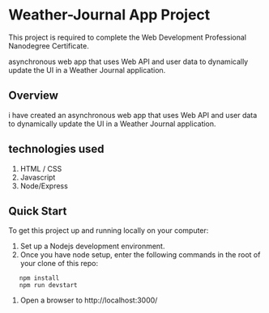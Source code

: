 # Weather-Journal App Project

This project is required to complete the Web Development Professional Nanodegree Certificate.

asynchronous web app that uses Web API and user data to dynamically update the UI in a Weather Journal application.

## Overview

i have created an asynchronous web app that uses Web API and user data to dynamically update the UI in a Weather Journal application.

## technologies used

1. HTML / CSS
1. Javascript
1. Node/Express

## Quick Start

To get this project up and running locally on your computer:

1. Set up a Nodejs development environment.
1. Once you have node setup, enter the following commands in the root of your clone of this repo:

```
   npm install
   npm run devstart

```

1. Open a browser to http://localhost:3000/
